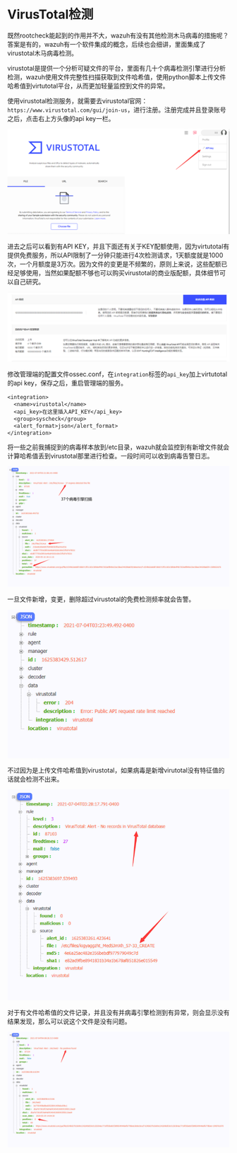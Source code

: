 # VirusTotal检测

既然rootcheck能起到的作用并不大，wazuh有没有其他检测木马病毒的措施呢？答案是有的，wazuh有一个软件集成的概念，后续也会细讲，里面集成了virustotal木马病毒检测。

virustotal是提供一个分析可疑文件的平台，里面有几十个病毒检测引擎进行分析检测，wazuh使用文件完整性扫描获取到文件哈希值，使用python脚本上传文件哈希值到virtutotal平台，从而更加轻量监控到文件的异常。


使用virustotal检测服务，就需要去virustotal官网：`https://www.virustotal.com/gui/join-us`，进行注册。注册完成并且登录账号之后，点击右上方头像的api key一栏。

![](../../.gitbook/assets/image%20%28134%29.png)

进去之后可以看到有API KEY，并且下面还有关于KEY配额使用，因为virtutotal有提供免费服务，所以API限制了一分钟只能进行4次检测请求，1天额度就是1000次，一个月额度是3万次。因为文件的变更是不频繁的，原则上来说，这些配额已经足够使用，当然如果配额不够也可以购买virustotal的商业版配额，具体细节可以自己研究。

![](../../.gitbook/assets/image%20%28138%29.png)

修改管理端的配置文件ossec.conf，在`integration`标签的`api_key`加上virtutotal的api key，保存之后，重启管理端的服务。

```text
<integration>
  <name>virustotal</name>
  <api_key>在这里插入API_KEY</api_key> 
  <group>syscheck</group>
  <alert_format>json</alert_format>
</integration>
```

将一些之前我捕捉到的病毒样本放到/etc目录，wazuh就会监控到有新增文件就会计算哈希值丢到virustotal那里进行检查。一段时间可以收到病毒告警日志。

![](../../.gitbook/assets/image%20%28141%29.png)

一旦文件新增，变更，删除超过virustotal的免费检测频率就会告警。

![](../../.gitbook/assets/image%20%28143%29.png)

不过因为是上传文件哈希值到virustotal，如果病毒是新增virutotal没有特征值的话就会检测不出来。

![](../../.gitbook/assets/image%20%28139%29.png)

对于有文件哈希值的文件记录，并且没有并病毒引擎检测到有异常，则会显示没有结果发现，那么可以说这个文件是没有问题。

![](../../.gitbook/assets/image%20%28145%29.png)





